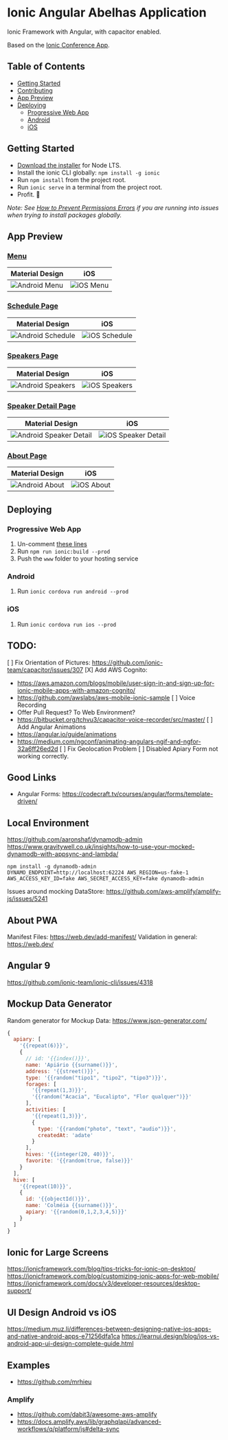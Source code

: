 # Ionic Angular Abelhas Application

Ionic Framework with Angular, with capacitor enabled.

Based on the [Ionic Conference App](https://github.com/ionic-team/ionic-conference-app).

## Table of Contents
- [Getting Started](#getting-started)
- [Contributing](#contributing)
- [App Preview](#app-preview)
- [Deploying](#deploying)
  - [Progressive Web App](#progressive-web-app)
  - [Android](#android)
  - [iOS](#ios)


## Getting Started

* [Download the installer](https://nodejs.org/) for Node LTS.
* Install the ionic CLI globally: `npm install -g ionic`
* Run `npm install` from the project root.
* Run `ionic serve` in a terminal from the project root.
* Profit. :tada:

_Note: See [How to Prevent Permissions Errors](https://docs.npmjs.com/getting-started/fixing-npm-permissions) if you are running into issues when trying to install packages globally._


## App Preview

### [Menu](https://github.com/ionic-team/ionic-conference-app/blob/master/src/app/pages/menu/menu.html)

| Material Design                                          | iOS                                              |
|----------------------------------------------------------|--------------------------------------------------|
| ![Android Menu](/resources/screenshots/android-menu.png) | ![iOS Menu](/resources/screenshots/ios-menu.png) |


### [Schedule Page](https://github.com/ionic-team/ionic-conference-app/blob/master/src/app/pages/schedule/schedule.html)

| Material Design                                                  | iOS                                                      |
|------------------------------------------------------------------|----------------------------------------------------------|
| ![Android Schedule](/resources/screenshots/android-schedule.png) | ![iOS Schedule](/resources/screenshots/ios-schedule.png) |

### [Speakers Page](https://github.com/ionic-team/ionic-conference-app/blob/master/src/app/pages/speaker-list/speaker-list.html)

| Material Design                                                  | iOS                                                      |
|------------------------------------------------------------------|----------------------------------------------------------|
| ![Android Speakers](/resources/screenshots/android-speakers.png) | ![iOS Speakers](/resources/screenshots/ios-speakers.png) |

### [Speaker Detail Page](https://github.com/ionic-team/ionic-conference-app/blob/master/src/app/pages/speaker-detail/speaker-detail.html)

| Material Design                                                              | iOS                                                                  |
|------------------------------------------------------------------------------|----------------------------------------------------------------------|
| ![Android Speaker Detail](/resources/screenshots/android-speaker-detail.png) | ![iOS Speaker Detail](/resources/screenshots/ios-speaker-detail.png) |

### [About Page](https://github.com/ionic-team/ionic-conference-app/blob/master/src/app/pages/about/about.html)

| Material Design                                            | iOS                                                |
|------------------------------------------------------------|----------------------------------------------------|
| ![Android About](/resources/screenshots/android-about.png) | ![iOS About](/resources/screenshots/ios-about.png) |


## Deploying

### Progressive Web App

1. Un-comment [these lines](https://github.com/ionic-team/ionic2-app-base/blob/master/src/index.html#L21)
2. Run `npm run ionic:build --prod`
3. Push the `www` folder to your hosting service

### Android

1. Run `ionic cordova run android --prod`

### iOS

1. Run `ionic cordova run ios --prod`


## TODO:

[ ] Fix Orientation of Pictures: https://github.com/ionic-team/capacitor/issues/307
[X] Add AWS Cognito: 
  - https://aws.amazon.com/blogs/mobile/user-sign-in-and-sign-up-for-ionic-mobile-apps-with-amazon-cognito/
  - https://github.com/awslabs/aws-mobile-ionic-sample
[ ] Voice Recording
  - Offer Pull Request? To Web Environment?
  - https://bitbucket.org/tchvu3/capacitor-voice-recorder/src/master/
[ ] Add Angular Animations
  - https://angular.io/guide/animations
  - https://medium.com/ngconf/animating-angulars-ngif-and-ngfor-32a6ff26ed2d
[ ] Fix Geolocation Problem
[ ] Disabled Apiary Form not working correctly.

## Good Links

- Angular Forms: https://codecraft.tv/courses/angular/forms/template-driven/

## Local Environment

https://github.com/aaronshaf/dynamodb-admin
https://www.gravitywell.co.uk/insights/how-to-use-your-mocked-dynamodb-with-appsync-and-lambda/

```
npm install -g dynamodb-admin
DYNAMO_ENDPOINT=http://localhost:62224 AWS_REGION=us-fake-1 AWS_ACCESS_KEY_ID=fake AWS_SECRET_ACCESS_KEY=fake dynamodb-admin
```

Issues around mocking DataStore:
https://github.com/aws-amplify/amplify-js/issues/5241


## About PWA

Manifest Files: https://web.dev/add-manifest/
Validation in general: https://web.dev/

## Angular 9

https://github.com/ionic-team/ionic-cli/issues/4318


## Mockup Data Generator

Random generator for Mockup Data:
https://www.json-generator.com/

```js
{
  apiary: [
    '{{repeat(6)}}',
    {
      // id: '{{index()}}',
      name: 'Apiário {{surname()}}',
      address: '{{street()}}',
      type: '{{random("tipo1", "tipo2", "tipo3")}}',
      forages: [
        '{{repeat(1,3)}}',
        '{{random("Acacia", "Eucalipto", "Flor qualquer")}}'
      ],
      activities: [
        '{{repeat(1,3)}}',
        {
          type: '{{random("photo", "text", "audio")}}',
          createdAt: 'adate'
        }
      ],
      hives: '{{integer(20, 40)}}',
      favorite: '{{random(true, false)}}'
    }
  ],
  hive: [
    '{{repeat(10)}}',
    {
      id: '{{objectId()}}',
      name: 'Colméia {{surname()}}',
      apiary: '{{random(0,1,2,3,4,5)}}'
    }  
  ]
}
```

## Ionic for Large Screens

https://ionicframework.com/blog/tips-tricks-for-ionic-on-desktop/
https://ionicframework.com/blog/customizing-ionic-apps-for-web-mobile/
https://ionicframework.com/docs/v3/developer-resources/desktop-support/

## UI Design Android vs iOS

https://medium.muz.li/differences-between-designing-native-ios-apps-and-native-android-apps-e71256dfa1ca
https://learnui.design/blog/ios-vs-android-app-ui-design-complete-guide.html


## Examples

- https://github.com/mrhieu


### Amplify

- https://github.com/dabit3/awesome-aws-amplify
- https://docs.amplify.aws/lib/graphqlapi/advanced-workflows/q/platform/js#delta-sync

